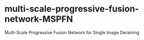 # multi-scale-progressive-fusion-network-MSPFN
Multi-Scale Progressive Fusion Network for Single Image Deraining
